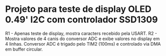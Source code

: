 # Projeto para teste de display OLED 0.49' I2C com controlador SSD1309

R1 - Apenas teste de display, mostra caracters recebido pela USART.
R2 - Mostra valores de 4 canis do conversor ADC e exibe valores no display em 4 linhas. Conversor ADC é trigado pelo TIM2 (100ms) e controlado via DMA em buffer circular. 
